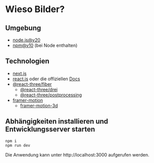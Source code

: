# Wieso Bilder?

## Umgebung

- [node.js@v20](https://nodejs.org/en/learn/getting-started/introduction-to-nodejs)
- [npm@v10](https://docs.npmjs.com/about-npm) (bei Node enthalten)

## Technologien

- [next.js](https://nextjs.org/learn)
- [react.js](https://www.react.express/) oder die offiziellen [Docs](https://react.dev/learn)
- [@react-three/fiber](https://docs.pmnd.rs/react-three-fiber/getting-started/introduction)
  - [@react-three/drei](https://drei.pmnd.rs)
  - [@react-three/postprocessing](https://docs.pmnd.rs/react-postprocessing/effect-composer)
- [framer-motion](https://www.framer.com/motion/)
  - [framer-motion-3d](https://www.framer.com/motion/three-introduction/)

## Abhängigkeiten installieren und Entwicklungsserver starten

```
npm i
npm run dev
```

Die Anwendung kann unter http://localhost:3000 aufgerufen werden.
